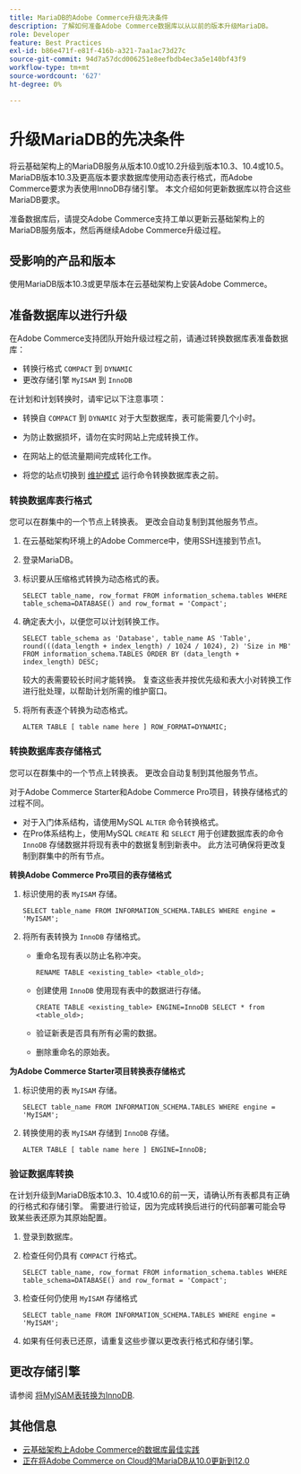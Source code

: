 ```yaml
---
title: MariaDB的Adobe Commerce升级先决条件
description: 了解如何准备Adobe Commerce数据库以从以前的版本升级MariaDB。
role: Developer
feature: Best Practices
exl-id: b86e471f-e81f-416b-a321-7aa1ac73d27c
source-git-commit: 94d7a57dcd006251e8eefbdb4ec3a5e140bf43f9
workflow-type: tm+mt
source-wordcount: '627'
ht-degree: 0%

---
```


# 升级MariaDB的先决条件

将云基础架构上的MariaDB服务从版本10.0或10.2升级到版本10.3、10.4或10.5。MariaDB版本10.3及更高版本要求数据库使用动态表行格式，而Adobe Commerce要求为表使用InnoDB存储引擎。 本文介绍如何更新数据库以符合这些MariaDB要求。

准备数据库后，请提交Adobe Commerce支持工单以更新云基础架构上的MariaDB服务版本，然后再继续Adobe Commerce升级过程。

## 受影响的产品和版本

使用MariaDB版本10.3或更早版本在云基础架构上安装Adobe Commerce。

## 准备数据库以进行升级

在Adobe Commerce支持团队开始升级过程之前，请通过转换数据库表准备数据库：

- 转换行格式 `COMPACT` 到 `DYNAMIC`
- 更改存储引擎 `MyISAM` 到 `InnoDB`

在计划和计划转换时，请牢记以下注意事项：

- 转换自 `COMPACT` 到 `DYNAMIC` 对于大型数据库，表可能需要几个小时。

- 为防止数据损坏，请勿在实时网站上完成转换工作。

- 在网站上的低流量期间完成转化工作。

- 将您的站点切换到 [维护模式](../../../installation/tutorials/maintenance-mode.md) 运行命令转换数据库表之前。

### 转换数据库表行格式

您可以在群集中的一个节点上转换表。 更改会自动复制到其他服务节点。

1. 在云基础架构环境上的Adobe Commerce中，使用SSH连接到节点1。

1. 登录MariaDB。

1. 标识要从压缩格式转换为动态格式的表。

   ```mysql
   SELECT table_name, row_format FROM information_schema.tables WHERE table_schema=DATABASE() and row_format = 'Compact';
   ```

1. 确定表大小，以便您可以计划转换工作。

   ```mysql
   SELECT table_schema as 'Database', table_name AS 'Table', round(((data_length + index_length) / 1024 / 1024), 2) 'Size in MB' FROM information_schema.TABLES ORDER BY (data_length + index_length) DESC;
   ```

   较大的表需要较长时间才能转换。 复查这些表并按优先级和表大小对转换工作进行批处理，以帮助计划所需的维护窗口。

1. 将所有表逐个转换为动态格式。

   ```mysql
   ALTER TABLE [ table name here ] ROW_FORMAT=DYNAMIC;
   ```

### 转换数据库表存储格式

您可以在群集中的一个节点上转换表。 更改会自动复制到其他服务节点。

对于Adobe Commerce Starter和Adobe Commerce Pro项目，转换存储格式的过程不同。

- 对于入门体系结构，请使用MySQL `ALTER` 命令转换格式。
- 在Pro体系结构上，使用MySQL `CREATE` 和 `SELECT` 用于创建数据库表的命令 `InnoDB` 存储数据并将现有表中的数据复制到新表中。 此方法可确保将更改复制到群集中的所有节点。

**转换Adobe Commerce Pro项目的表存储格式**

1. 标识使用的表 `MyISAM` 存储。

   ```mysql
   SELECT table_name FROM INFORMATION_SCHEMA.TABLES WHERE engine = 'MyISAM';
   ```

1. 将所有表转换为 `InnoDB` 存储格式。

   - 重命名现有表以防止名称冲突。

     ```mysql
     RENAME TABLE <existing_table> <table_old>;
     ```

   - 创建使用 `InnoDB` 使用现有表中的数据进行存储。

     ```mysql
     CREATE TABLE <existing_table> ENGINE=InnoDB SELECT * from <table_old>;
     ```

   - 验证新表是否具有所有必需的数据。

   - 删除重命名的原始表。


**为Adobe Commerce Starter项目转换表存储格式**

1. 标识使用的表 `MyISAM` 存储。

   ```mysql
   SELECT table_name FROM INFORMATION_SCHEMA.TABLES WHERE engine = 'MyISAM';
   ```

1. 转换使用的表 `MyISAM` 存储到 `InnoDB` 存储。

   ```mysql
   ALTER TABLE [ table name here ] ENGINE=InnoDB;
   ```

### 验证数据库转换

在计划升级到MariaDB版本10.3、10.4或10.6的前一天，请确认所有表都具有正确的行格式和存储引擎。 需要进行验证，因为完成转换后进行的代码部署可能会导致某些表还原为其原始配置。

1. 登录到数据库。

1. 检查任何仍具有 `COMPACT` 行格式。

   ```mysql
   SELECT table_name, row_format FROM information_schema.tables WHERE table_schema=DATABASE() and row_format = 'Compact';
   ```

1. 检查任何仍使用 `MyISAM` 存储格式

   ```mysql
   SELECT table_name FROM INFORMATION_SCHEMA.TABLES WHERE engine = 'MyISAM';
   ```

1. 如果有任何表已还原，请重复这些步骤以更改表行格式和存储引擎。

## 更改存储引擎

请参阅 [将MyISAM表转换为InnoDB](../planning/database-on-cloud.md).

## 其他信息

- [云基础架构上Adobe Commerce的数据库最佳实践](../planning/database-on-cloud.md)
- [正在将Adobe Commerce on Cloud的MariaDB从10.0更新到12.0](https://experienceleague.adobe.com/docs/commerce-knowledge-base/kb/how-to/upgrade-mariadb-10.0-to-10.2-for-magento-commerce-cloud.html)
